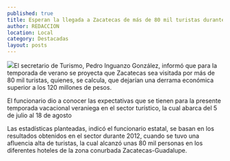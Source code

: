 ```yaml
---
published: true
title: Esperan la llegada a Zacatecas de más de 80 mil turistas durante verano
author: REDACCION
location: Local
category: Destacadas
layout: posts
---
```


![](http://i.imgur.com/ySdVYxJm.jpg)El secretario de Turismo, Pedro Inguanzo González, informó que para la temporada de verano se proyecta que Zacatecas sea visitada por más de 80 mil turistas, quienes, se calcula, que dejarían una derrama económica superior a los 120 millones de pesos.

El funcionario dio a conocer las expectativas que se tienen para la presente temporada vacacional veraniega en el sector turístico, la cual abarca del 5 de julio al 18 de agosto

Las estadísticas planteadas, indicó el funcionario estatal, se basan en los resultados obtenidos en el sector durante 2012, cuando se tuvo una afluencia alta de turistas, la cual alcanzó unas 80 mil personas en los diferentes hoteles de la zona conurbada Zacatecas-Guadalupe.
